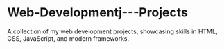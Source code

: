 # Web-Developmentj---Projects
A collection of my web development projects, showcasing skills in HTML, CSS, JavaScript, and modern frameworks.
